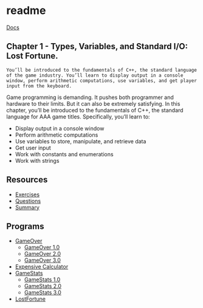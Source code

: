 # readme

[Docs](https://github.com/PiSaucer/book-c-plus-plus/tree/569357054614b69475a73eff46aae33d4998bc5a/docs/README.md)

## Chapter 1 - Types, Variables, and Standard I/O: Lost Fortune.

`You’ll be introduced to the fundamentals of C++, the standard language of the game industry. You’ll learn to display output in a console window, perform arithmetic computations, use variables, and get player input from the keyboard.`

Game programming is demanding. It pushes both programmer and hardware to their limits. But it can also be extremely satisfying. In this chapter, you’ll be introduced to the fundamentals of C++, the standard language for AAA game titles. Specifically, you’ll learn to:

* Display output in a console window
* Perform arithmetic computations
* Use variables to store, manipulate, and retrieve data 
* Get user input
* Work with constants and enumerations
* Work with strings

## Resources

* [Exercises](https://github.com/PiSaucer/book-c-plus-plus/tree/569357054614b69475a73eff46aae33d4998bc5a/docs/Chapter1/Exercises/README.md)
* [Questions](https://github.com/PiSaucer/book-c-plus-plus/tree/569357054614b69475a73eff46aae33d4998bc5a/docs/Chapter1/Questions/README.md)
* [Summary](https://github.com/PiSaucer/book-c-plus-plus/tree/569357054614b69475a73eff46aae33d4998bc5a/docs/Chapter1/Summary/README.md)

## Programs

* [GameOver](https://github.com/PiSaucer/book-c-plus-plus/tree/569357054614b69475a73eff46aae33d4998bc5a/docs/Chapter1/GameOver/README.md)
  * [GameOver 1.0](https://github.com/PiSaucer/book-c-plus-plus/tree/569357054614b69475a73eff46aae33d4998bc5a/docs/Chapter1/GameOver/GameOver1.0)
  * [GameOver 2.0](https://github.com/PiSaucer/book-c-plus-plus/tree/569357054614b69475a73eff46aae33d4998bc5a/docs/Chapter1/GameOver/GameOver2.0)
  * [GameOver 3.0](https://github.com/PiSaucer/book-c-plus-plus/tree/569357054614b69475a73eff46aae33d4998bc5a/docs/Chapter1/GameOver/GameOver3.0)
* [Expensive Calculator](https://github.com/PiSaucer/book-c-plus-plus/tree/569357054614b69475a73eff46aae33d4998bc5a/docs/Chapter1/ExpensiveCalculator/README.md)
* [GameStats](https://github.com/PiSaucer/book-c-plus-plus/tree/569357054614b69475a73eff46aae33d4998bc5a/docs/Chapter1/GameStats/README.md)
  * [GameStats 1.0](https://github.com/PiSaucer/book-c-plus-plus/tree/569357054614b69475a73eff46aae33d4998bc5a/docs/Chapter1/GameStats/GameStats1.0)
  * [GameStats 2.0](https://github.com/PiSaucer/book-c-plus-plus/tree/569357054614b69475a73eff46aae33d4998bc5a/docs/Chapter1/GameStats/GameStats2.0)
  * [GameStats 3.0](https://github.com/PiSaucer/book-c-plus-plus/tree/569357054614b69475a73eff46aae33d4998bc5a/docs/Chapter1/GameStats/GameStats3.0)
* [LostFortune](https://github.com/PiSaucer/book-c-plus-plus/tree/569357054614b69475a73eff46aae33d4998bc5a/docs/Chapter1/LostFortune/README.md) 


